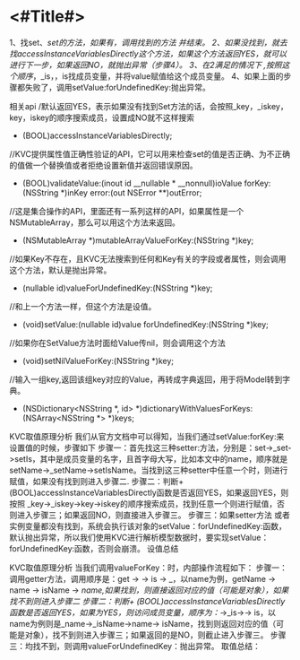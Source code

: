 #  <#Title#>

1、找set<key>、_set<Key>的方法，如果有，调用找到的方法 并结束。
2、如果没找到，就去找accessInstanceVariablesDirectly这个方法，如果这个方法返回YES，就可以进行下一步，如果返回NO，就抛出异常（步骤4）。
3、在2满足的情况下 ,按照这个顺序_<key>，_is<Key>，<key>，is<Key>找成员变量，并将value赋值给这个成员变量。
4、如果上面的步骤都失败了，调用setValue:forUndefinedKey:抛出异常。


相关api
/默认返回YES，表示如果没有找到Set<Key>方法的话，会按照_key，_iskey，key，iskey的顺序搜索成员，设置成NO就不这样搜索
+ (BOOL)accessInstanceVariablesDirectly;

//KVC提供属性值正确性验证的API，它可以用来检查set的值是否正确、为不正确的值做一个替换值或者拒绝设置新值并返回错误原因。
- (BOOL)validateValue:(inout id __nullable * __nonnull)ioValue forKey:(NSString *)inKey error:(out NSError **)outError;

//这是集合操作的API，里面还有一系列这样的API，如果属性是一个NSMutableArray，那么可以用这个方法来返回。
- (NSMutableArray *)mutableArrayValueForKey:(NSString *)key;

//如果Key不存在，且KVC无法搜索到任何和Key有关的字段或者属性，则会调用这个方法，默认是抛出异常。
- (nullable id)valueForUndefinedKey:(NSString *)key;

//和上一个方法一样，但这个方法是设值。
- (void)setValue:(nullable id)value forUndefinedKey:(NSString *)key;

//如果你在SetValue方法时面给Value传nil，则会调用这个方法
- (void)setNilValueForKey:(NSString *)key;

//输入一组key,返回该组key对应的Value，再转成字典返回，用于将Model转到字典。
- (NSDictionary<NSString *, id> *)dictionaryWithValuesForKeys:(NSArray<NSString *> *)keys;


KVC取值原理分析
我们从官方文档中可以得知，当我们通过setValue:forKey:来设置值的时候，步骤如下
步骤一：首先找这三种setter:方法，分别是：set<Key>->_set<Key>->setIs<Key>，其中<Key>是成员变量的名字，且首字母大写，比如本文中的name，顺序就是setName->_setName->setIsName。当找到这三种setter中任意一个时，则进行赋值，如果没有找到则进入步骤二.
步骤二：判断+ (BOOL)accessInstanceVariablesDirectly函数是否返回YES，如果返回YES，则按照 _key->_iskey->key->iskey的顺序搜索成员，找到任意一个则进行赋值，否则进入步骤三；如果返回NO，则直接进入步骤三。
步骤三：如果setter方法 或者 实例变量都没有找到，系统会执行该对象的setValue：forUndefinedKey:函数，默认抛出异常，所以我们使用KVC进行解析模型数据时，要实现setValue：forUndefinedKey:函数，否则会崩溃。
设值总结


KVC取值原理分析
当我们调用valueForKey：时，内部操作流程如下：
步骤一：调用getter方法，调用顺序是：get<Key> -> <key> -> is<Key> -> _<key>，以name为例，getName -> name -> isName -> _name,如果找到，则直接返回对应的值（可能是对象），如果找不到则进入步骤二
步骤二：判断+ (BOOL)accessInstanceVariablesDirectly函数是否返回YES，如果为YES，则访问成员变量，顺序为：_<key>->_is<Key>-><key>-> is<Key>，以name为例则是_name->_isName->name-> isName，找到则返回对应的值（可能是对象），找不到则进入步骤三；如果返回的是NO，则截止进入步骤三。
步骤三：均找不到，则调用valueForUndefinedKey：抛出异常。
取值总结：
 
